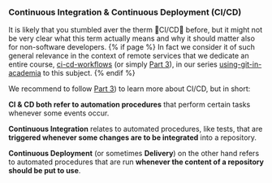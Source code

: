 ### Continuous Integration & Continuous Deployment (CI/CD)

It is likely that you stumbled aver the therm 🌟CI/CD🌟 before, but it might not be very clear what this term actually means and why it should matter also for non-software developers.
{% if page %}
In fact we consider it of such general relevance in the context of <i class="fab fa-git"></i> remote services that we dedicate an entire course, [ci-cd-workflows](https://github.com/t4d-gmbh/ci-cd-workflows) (or simply [Part 3](https://t4d-gmbh.github.io/using-git-in-academia/content/ci-cd-workflows/source/content/index.html)), in our series [using-git-in-academia](https://t4d-gmbh.github.io/using-git-in-academia/index.html) to this subject.
{% endif %}

We recommend to follow [Part 3](https://t4d-gmbh.github.io/using-git-in-academia/content/ci-cd-workflows/source/content/index.html)) to learn more about CI/CD, but in short:

**CI & CD both refer to automation procedures** that perform certain tasks whenever some events occur.

**Continuous Integration** relates to automated procedures, like tests, that are **triggered whenever some changes are to be integrated** into a repository.

**Continuous Deployment** (or sometimes **Delivery**) on the other hand refers to automated procedures that are run **whenever the content of a repository should be put to use**.
